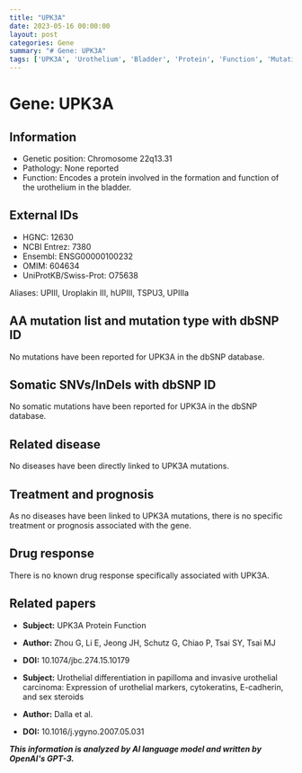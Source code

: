 ```yaml
---
title: "UPK3A"
date: 2023-05-16 00:00:00
layout: post
categories: Gene
summary: "# Gene: UPK3A"
tags: ['UPK3A', 'Urothelium', 'Bladder', 'Protein', 'Function', 'Mutation', 'Disease', 'Treatment']
---
```


# Gene: UPK3A

## Information

- Genetic position: Chromosome 22q13.31
- Pathology: None reported
- Function: Encodes a protein involved in the formation and function of the urothelium in the bladder.

## External IDs

- HGNC: 12630
- NCBI Entrez: 7380
- Ensembl: ENSG00000100232
- OMIM: 604634
- UniProtKB/Swiss-Prot: O75638

Aliases: UPIII, Uroplakin III, hUPIII, TSPU3, UPIIIa

## AA mutation list and mutation type with dbSNP ID

No mutations have been reported for UPK3A in the dbSNP database.

## Somatic SNVs/InDels with dbSNP ID

No somatic mutations have been reported for UPK3A in the dbSNP database.

## Related disease

No diseases have been directly linked to UPK3A mutations.

## Treatment and prognosis

As no diseases have been linked to UPK3A mutations, there is no specific treatment or prognosis associated with the gene.

## Drug response

There is no known drug response specifically associated with UPK3A.

## Related papers

- **Subject:** UPK3A Protein Function
- **Author:** Zhou G, Li E, Jeong JH, Schutz G, Chiao P, Tsai SY, Tsai MJ
- **DOI:** 10.1074/jbc.274.15.10179

- **Subject:** Urothelial differentiation in papilloma and invasive urothelial carcinoma: Expression of urothelial markers, cytokeratins, E-cadherin, and sex steroids
- **Author:** Dalla et al.
- **DOI:** 10.1016/j.ygyno.2007.05.031

**_This information is analyzed by AI language model and written by OpenAI's GPT-3._**